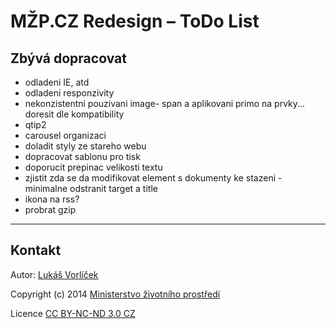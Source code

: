 # MŽP.CZ Redesign – ToDo List

## Zbývá dopracovat

- odladeni IE, atd
- odladeni responzivity
- nekonzistentni pouzivani image- span a aplikovani primo na prvky... doresit dle kompatibility
- qtip2
- carousel organizaci
- doladit styly ze stareho webu
- dopracovat sablonu pro tisk
- doporucit prepinac velikosti textu
- zjistit zda se da modifikovat element s dokumenty ke stazeni - minimalne odstranit target a title
- ikona na rss?
- probrat gzip

---

## Kontakt

Autor: [Lukáš Vorlíček](mailto:lukas.vorlicek@codeart.cz)

Copyright (c) 2014 [Ministerstvo životního prostředí](http://www.mzp.cz/)

Licence [CC BY-NC-ND 3.0 CZ](http://creativecommons.org/licenses/by-nc-nd/3.0/cz/)
